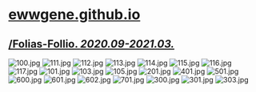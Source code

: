 
# [ewwgene.github.io](https://ewwgene.github.io/)
## [/Folias-Follio. _2020.09-2021.03._](https://ewwgene.github.io/Folias-Follio)
<a id="100"></a> ![100.jpg](https://ewwgene.github.io/Folias-Follio/100.jpg)
<a id="111"></a> ![111.jpg](https://ewwgene.github.io/Folias-Follio/111.jpg)
<a id="112"></a> ![112.jpg](https://ewwgene.github.io/Folias-Follio/112.jpg)
<a id="113"></a> ![113.jpg](https://ewwgene.github.io/Folias-Follio/113.jpg)
<a id="114"></a> ![114.jpg](https://ewwgene.github.io/Folias-Follio/114.jpg)
<a id="115"></a> ![115.jpg](https://ewwgene.github.io/Folias-Follio/115.jpg)
<a id="116"></a> ![116.jpg](https://ewwgene.github.io/Folias-Follio/116.jpg)
<a id="117"></a> ![117.jpg](https://ewwgene.github.io/Folias-Follio/117.jpg)
<a id="101m"></a> ![101.jpg](https://ewwgene.github.io/Folias-Follio/Making/101.jpg)
<a id="103m"></a> ![103.jpg](https://ewwgene.github.io/Folias-Follio/Making/103.jpg)
<a id="105m"></a> ![105.jpg](https://ewwgene.github.io/Folias-Follio/Making/105.jpg)
<a id="201m"></a> ![201.jpg](https://ewwgene.github.io/Folias-Follio/Making/201.jpg)
<a id="401m"></a> ![401.jpg](https://ewwgene.github.io/Folias-Follio/Making/401.jpg)
<a id="501m"></a> ![501.jpg](https://ewwgene.github.io/Folias-Follio/Making/501.jpg)
<a id="600m"></a> ![600.jpg](https://ewwgene.github.io/Folias-Follio/Making/600.jpg)
<a id="601m"></a> ![601.jpg](https://ewwgene.github.io/Folias-Follio/Making/601.jpg)
<a id="602m"></a> ![602.jpg](https://ewwgene.github.io/Folias-Follio/Making/602.jpg)
<a id="701m"></a> ![701.jpg](https://ewwgene.github.io/Folias-Follio/Making/701.jpg)
<a id="300"></a> ![300.jpg](https://ewwgene.github.io/Folias-Follio/300.jpg)
<a id="301"></a> ![301.jpg](https://ewwgene.github.io/Folias-Follio/301.jpg)
<a id="303"></a> ![303.jpg](https://ewwgene.github.io/Folias-Follio/303.jpg)

